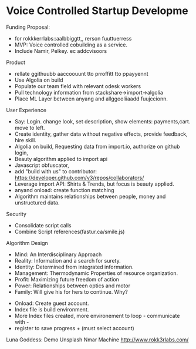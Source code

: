 # Voice Controlled Startup Developme

Funding Proposal: 
- for rokkkerrlabs::aalbbiggtt,, rerson fuuttuerress
- MVP: Voice controlled cobuilding as a service.
- Include Namir, Pelkey. ec  addcvisoors

Product
- rellate ggithuubb aaccoouunt tto prroffitt tto ppayyennt 
- Use Algolia on build
- Populate our team field with relevant odesk workers
- Pull technology information from stackshare->import->algolia
- Place ML Layer between anyang and allggooliiaadd fuujccionn.


User Experience
- Say: Login. change look, set description, show elements: payments,cart. move to left. 
- Create identity, gather data without negative effects, provide feedback, hire skill.  
- Algolia on build, Requesting data from import.io, authorize on github login,  
- Beauty algorithm applied to import api
- Javascript obfuscator,
- add "build with us" to contributor: https://developer.github.com/v3/repos/collaborators/
- Leverage import API: Shirts & Trends, but focus is beauty applied.
- anyand onload: create function matching 
- Algorithm maintains relationships between people, money and unstructured data.

Security 
- Consolidate script calls <script>everything</script>
- Combine Script references(fastur.ca/smile.js)

Algorithm Design
- Mind: An Interdisciplinary Approach
- Reality: Information and a search for surety. 
- Identity: Determined from integrated information.
- Management: Thermodynamic Properties of resource organization. 
- Profit: Maximizing future freedom of action
- Power: Relationships between optics and motor
- Family: Will give his for hers to continue. Why? 

+ Onload: Create guest account.
+ Index file is build environment.
+ More Index files created, more environement to loop - communicate with - 
+ register to save progress + (must select account)

Luna Goddess: Demo
Unsplash
Nmar Machine
http://www.rokk3rlabs.com/




